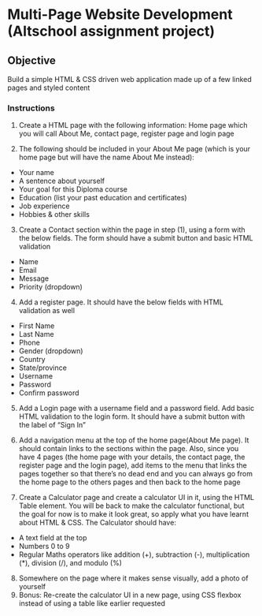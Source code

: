 # Multi-Page Website Development (Altschool assignment project) 
## Objective
 Build a simple HTML & CSS driven web application made up of a few linked pages and styled content


### Instructions
1. Create a HTML page with the following information: Home page which you will call About Me, contact page, register page and login page

2. The following should be included in your About Me page (which is your home page but will have the name About Me instead):
- Your name
- A sentence about yourself
- Your goal for this Diploma course
- Education (list your past education and certificates)
- Job experience
- Hobbies & other skills
3.  Create a Contact section within the page in step (1),  using a form with the below fields. The form should have a submit button and basic HTML validation
- Name
- Email
- Message
- Priority (dropdown)
4. Add a register page. It should have the below fields with HTML validation as well
- First Name
- Last Name
- Phone
- Gender (dropdown)
- Country
- State/province
- Username
- Password
- Confirm password

5. Add a Login page with a username field and a password field. Add basic HTML validation to the login form. It should have a submit button with the label of “Sign In”
6. Add a navigation menu at the top of the home page(About Me page). It should contain links to the sections within the page. Also, since you have 4 pages (the home page with your details, the contact page, the register page and the login page), add items to the menu that links the pages together so that there’s no dead end and you can always go from the home page to the others pages and then back to the home page

7. Create a Calculator page and create a calculator UI in it, using the HTML Table element. You will be back to make the calculator functional, but the goal for now is to make it look great, so apply what you have learnt about HTML & CSS. The Calculator should have:
- A text field at the top
- Numbers 0 to 9
- Regular Maths operators like addition (+), subtraction (-), multiplication (*), division (/), and modulo (%)
8. Somewhere on the page where it makes sense visually, add a photo of yourself
9. Bonus: Re-create the calculator UI in a new page, using CSS flexbox instead of using a table like earlier requested
